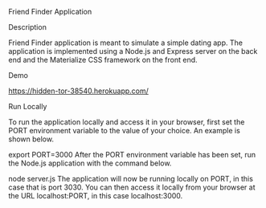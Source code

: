 Friend Finder Application

Description

Friend Finder application is meant to simulate a simple dating app. The application is implemented using a Node.js and Express server on the back end and the Materialize CSS framework on the front end.

Demo

https://hidden-tor-38540.herokuapp.com/

Run Locally

To run the application locally and access it in your browser, first set the PORT environment variable to the value of your choice. An example is shown below.

export PORT=3000
After the PORT environment variable has been set, run the Node.js application with the command below.

node server.js
The application will now be running locally on PORT, in this case that is port 3030. You can then access it locally from your browser at the URL localhost:PORT, in this case localhost:3000.
